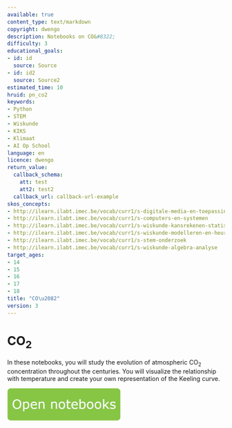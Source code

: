 ```yaml
---
available: true
content_type: text/markdown
copyright: dwengo
description: Notebooks on CO&#8322;
difficulty: 3
educational_goals:
- id: id
  source: Source
- id: id2
  source: Source2
estimated_time: 10
hruid: pn_co2
keywords:
- Python
- STEM
- Wiskunde
- KIKS
- Klimaat
- AI Op School
language: en
licence: dwengo
return_value:
  callback_schema:
    att: test
    att2: test2
  callback_url: callback-url-example
skos_concepts:
- http://ilearn.ilabt.imec.be/vocab/curr1/s-digitale-media-en-toepassingen
- http://ilearn.ilabt.imec.be/vocab/curr1/s-computers-en-systemen
- http://ilearn.ilabt.imec.be/vocab/curr1/s-wiskunde-kansrekenen-statistiek
- http://ilearn.ilabt.imec.be/vocab/curr1/s-wiskunde-modelleren-en-heuristiek
- http://ilearn.ilabt.imec.be/vocab/curr1/s-stem-onderzoek
- http://ilearn.ilabt.imec.be/vocab/curr1/s-wiskunde-algebra-analyse
target_ages:
- 14
- 15
- 16
- 17
- 18
title: "CO\u2082"
version: 3
---
```

# CO<sub>2</sub>

In these notebooks, you will study the evolution of atmospheric CO<sub>2</sub> concentration throughout the centuries. You will visualize the relationship with temperature and create your own representation of the Keeling curve.

[![](embed/Knop.png "Button")](https://kiks.ilabt.imec.be/jupyterhub/?id=1110 "Climate Change Notebooks")